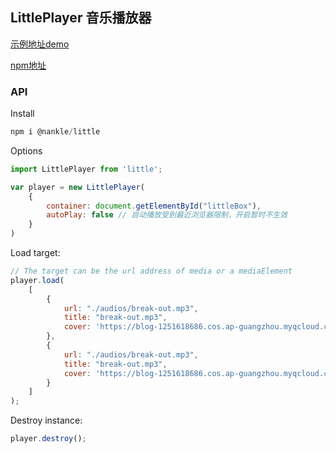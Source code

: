 ## LittlePlayer 音乐播放器


[示例地址demo](http://47.98.226.15/little/)

[npm地址](https://www.npmjs.com/package/@nankle/little)

### API

Install

```javascript
npm i @nankle/little
```

Options

```javascript
import LittlePlayer from 'little';

var player = new LittlePlayer(
    {
        container: document.getElementById("littleBox"),
        autoPlay: false // 自动播放受到最近浏览器限制，开启暂时不生效
    }
)
```

Load target:

```javascript
// The target can be the url address of media or a mediaElement
player.load(
    [
        {
            url: "./audios/break-out.mp3",
            title: "break-out.mp3",
            cover: 'https://blog-1251618686.cos.ap-guangzhou.myqcloud.com/abouts/covers/break-out.png'
        },
        {
            url: "./audios/break-out.mp3",
            title: "break-out.mp3",
            cover: 'https://blog-1251618686.cos.ap-guangzhou.myqcloud.com/abouts/covers/break-out.png'
        }
    ]
);
```

Destroy instance:
```javascript
player.destroy();
```
